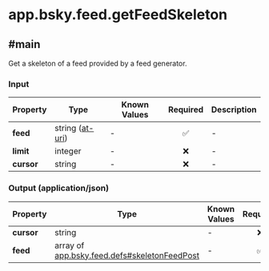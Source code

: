 # app.bsky.feed.getFeedSkeleton

## #main

Get a skeleton of a feed provided by a feed generator.

### Input

| Property | Type | Known Values | Required | Description |
| --- | --- | --- | :---: | --- |
| **feed** | string ([at-uri](https://atproto.com/specs/at-uri-scheme)) | - | ✅ | - |
| **limit** | integer | - | ❌ | - |
| **cursor** | string | - | ❌ | - |

### Output (application/json)

| Property | Type | Known Values | Required | Description |
| --- | --- | --- | :---: | --- |
| **cursor** | string | - | ❌ | - |
| **feed** | array of [app.bsky.feed.defs#skeletonFeedPost](../../../../app/bsky/feed/defs.md#skeletonFeedPost) | - | ✅ | - |
